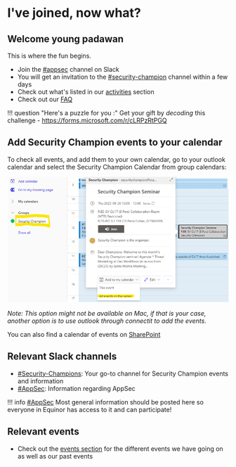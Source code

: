 # I've joined, now what?

## Welcome young padawan

This is where the fun begins.

- Join the [#appsec](https://equinor.slack.com/archives/CMM6FSW5V) channel on Slack
- You will get an invitation to the [#security-champion](https://equinor.slack.com/archives/C036HGPBJ04) channel within a few days
- Check out what's listed in our [activities](./2-security_champion_activities.md) section
- Check out our [FAQ](./3-faq.md)

!!! question "Here's a puzzle for you :"
    Get your gift by _decoding_ this challenge - <https://forms.microsoft.com/r/cLRPzRtPGQ>

## Add Security Champion events to your calendar

To check all events, and add them to your own calendar, go to your outlook calendar and select the Security Champion Calendar from group calendars:

![Security Champion Calendar](./add_SecurityChampions_calendar.png)

_Note: This option might not be available on Mac, if that is your case, another option is to use outlook through connectit to add the events._

You can also find a calendar of events on [SharePoint](https://statoilsrm.sharepoint.com/sites/securitychampion9)

## Relevant Slack channels

- [#Security-Champions](https://equinor.slack.com/archives/C036HGPBJ04): Your go-to channel for Security Champion events and information
- [#AppSec](https://equinor.slack.com/archives/CMM6FSW5V): Information regarding AppSec

!!! info
    [#AppSec](https://equinor.slack.com/archives/CMM6FSW5V) Most general information should be posted here so everyone in Equinor has access to it and can participate!

## Relevant events

- Check out the [events section](./events/index.md) for the different events we have going on as well as our past events
